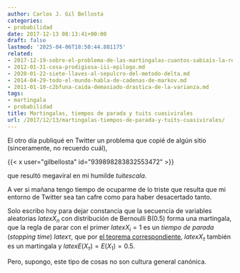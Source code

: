 ```yaml
---
author: Carlos J. Gil Bellosta
categories:
- probabilidad
date: 2017-12-13 08:13:41+00:00
draft: false
lastmod: '2025-04-06T18:50:44.881175'
related:
- 2017-12-19-sobre-el-problema-de-las-martingalas-cuantos-sabiais-la-respuesta.md
- 2012-01-31-cosa-prodigiosa-iii-epilogo.md
- 2020-01-22-siete-llaves-al-sepulcro-del-metodo-delta.md
- 2014-04-29-todo-el-mundo-habla-de-cadenas-de-markov.md
- 2011-01-10-c2bfuna-caida-demasiado-drastica-de-la-varianza.md
tags:
- martingala
- probabilidad
title: Martingalas, tiempos de parada y tuits cuasivirales
url: /2017/12/13/martingalas-tiempos-de-parada-y-tuits-cuasivirales/
---
```


El otro día publiqué en Twitter un problema que copié de algún sitio (sinceramente, no recuerdo cuál),

{{< x user="gilbellosta" id="939898283832553472" >}}

que resultó megaviral en mi humilde _tuitescala_.

A ver si mañana tengo tiempo de ocuparme de lo triste que resulta que mi entorno de Twitter sea tan cafre como para haber desacertado tanto.

Solo escribo hoy para dejar constancia que la secuencia de variables aleatorias $latex X_n$ con distribución de Bernoulli B(0.5) forma una martingala, que la regla de parar con el primer $latex X_i = 1$ es un _tiempo de parada_ (_stopping time_) $latex \tau$, que por [el teorema correspondiente](https://en.wikipedia.org/wiki/Optional_stopping_theorem), $latex X_\tau$ también es un martingala y $latex E(X_\tau) = E(X_1) = 0.5$.

Pero, supongo, este tipo de cosas no son cultura general canónica.